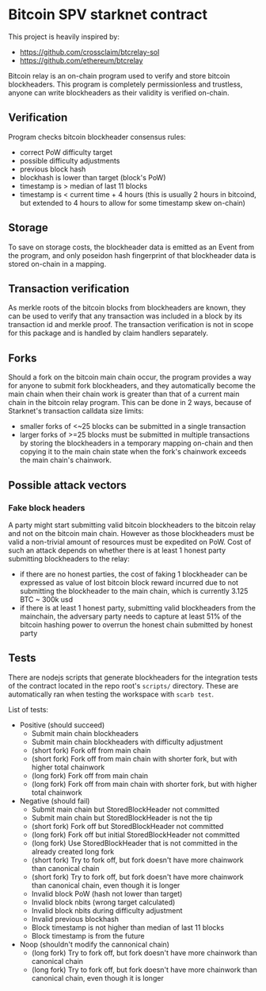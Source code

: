 # Bitcoin SPV starknet contract

This project is heavily inspired by:
- https://github.com/crossclaim/btcrelay-sol
- https://github.com/ethereum/btcrelay

Bitcoin relay is an on-chain program used to verify and store bitcoin blockheaders. This program is completely permissionless and trustless, anyone can write blockheaders as their validity is verified on-chain.

## Verification
Program checks bitcoin blockheader consensus rules:
- correct PoW difficulty target
- possible difficulty adjustments
- previous block hash
- blockhash is lower than target (block's PoW)
- timestamp is > median of last 11 blocks
- timestamp is < current time + 4 hours (this is usually 2 hours in bitcoind, but extended to 4 hours to allow for some timestamp skew on-chain)

## Storage
To save on storage costs, the blockheader data is emitted as an Event from the program, and only poseidon hash fingerprint of that blockheader data is stored on-chain in a mapping.

## Transaction verification
As merkle roots of the bitcoin blocks from blockheaders are known, they can be used to verify that any transaction was included in a block by its transaction id and merkle proof. The transaction verification is not in scope for this package and is handled by claim handlers separately.

## Forks
Should a fork on the bitcoin main chain occur, the program provides a way for anyone to submit fork blockheaders, and they automatically become the main chain when their chain work is greater than that of a current main chain in the bitcoin relay program.
This can be done in 2 ways, because of Starknet's transaction calldata size limits:
- smaller forks of <~25 blocks can be submitted in a single transaction
- larger forks of >=25 blocks must be submitted in multiple transactions by storing the blockheaders in a temporary mapping on-chain and then copying it to the main chain state when the fork's chainwork exceeds the main chain's chainwork.

## Possible attack vectors

### Fake block headers
A party might start submitting valid bitcoin blockheaders to the bitcoin relay and not on the bitcoin main chain. However as those blockheaders must be valid a non-trivial amount of resources must be expedited on PoW. Cost of such an attack depends on whether there is at least 1 honest party submitting blockheaders to the relay:
- if there are no honest parties, the cost of faking 1 blockheader can be expressed as value of lost bitcoin block reward incurred due to not submitting the blockheader to the main chain, which is currently 3.125 BTC ~ 300k usd
- if there is at least 1 honest party, submitting valid blockheaders from the mainchain, the adversary party needs to capture at least 51% of the bitcoin hashing power to overrun the honest chain submitted by honest party

## Tests

There are nodejs scripts that generate blockheaders for the integration tests of the contract located in the repo root's `scripts/` directory. These are automatically ran when testing the workspace with `scarb test`.

List of tests:
- Positive (should succeed)
    - Submit main chain blockheaders
    - Submit main chain blockheaders with difficulty adjustment
    - (short fork) Fork off from main chain
    - (short fork) Fork off from main chain with shorter fork, but with higher total chainwork
    - (long fork) Fork off from main chain
    - (long fork) Fork off from main chain with shorter fork, but with higher total chainwork
- Negative (should fail)
    - Submit main chain but StoredBlockHeader not committed
    - Submit main chain but StoredBlockHeader is not the tip
    - (short fork) Fork off but StoredBlockHeader not committed
    - (long fork) Fork off but initial StoredBlockHeader not committed
    - (long fork) Use StoredBlockHeader that is not committed in the already created long fork
    - (short fork) Try to fork off, but fork doesn't have more chainwork than canonical chain
    - (short fork) Try to fork off, but fork doesn't have more chainwork than canonical chain, even though it is longer
    - Invalid block PoW (hash not lower than target)
    - Invalid block nbits (wrong target calculated)
    - Invalid block nbits during difficulty adjustment
    - Invalid previous blockhash
    - Block timestamp is not higher than median of last 11 blocks
    - Block timestamp is from the future
- Noop (shouldn't modify the cannonical chain)
    - (long fork) Try to fork off, but fork doesn't have more chainwork than canonical chain
    - (long fork) Try to fork off, but fork doesn't have more chainwork than canonical chain, even though it is longer

